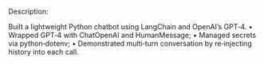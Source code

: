 Description:

Built a lightweight Python chatbot using LangChain and OpenAI’s GPT‑4.
• Wrapped GPT‑4 with ChatOpenAI and HumanMessage;
• Managed secrets via python‑dotenv;
• Demonstrated multi‑turn conversation by re‑injecting history into each call.
